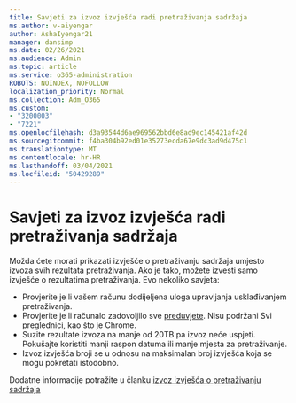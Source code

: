 ```yaml
---
title: Savjeti za izvoz izvješća radi pretraživanja sadržaja
ms.author: v-aiyengar
author: AshaIyengar21
manager: dansimp
ms.date: 02/26/2021
ms.audience: Admin
ms.topic: article
ms.service: o365-administration
ROBOTS: NOINDEX, NOFOLLOW
localization_priority: Normal
ms.collection: Adm_O365
ms.custom:
- "3200003"
- "7221"
ms.openlocfilehash: d3a93544d6ae969562bbd6e8ad9ec145421af42d
ms.sourcegitcommit: f4ba304b92ed01e35273ecda67e9dc3ad9d475c1
ms.translationtype: MT
ms.contentlocale: hr-HR
ms.lasthandoff: 03/04/2021
ms.locfileid: "50429289"
---
```

# <a name="tips-for-exporting-a-report-for-content-search"></a>Savjeti za izvoz izvješća radi pretraživanja sadržaja

Možda ćete morati prikazati izvješće o pretraživanju sadržaja umjesto izvoza svih rezultata pretraživanja. Ako je tako, možete izvesti samo izvješće o rezultatima pretraživanja. Evo nekoliko savjeta:

- Provjerite je li vašem računu dodijeljena uloga upravljanja usklađivanjem pretraživanja.
- Provjerite je li računalo zadovoljilo sve [preduvjete](https://go.microsoft.com/fwlink/?linkid=2102407). Nisu podržani Svi preglednici, kao što je Chrome.
- Suzite rezultate izvoza na manje od 20TB pa izvoz neće uspjeti. Pokušajte koristiti manji raspon datuma ili manje mjesta za pretraživanje.
- Izvoz izvješća broji se u odnosu na maksimalan broj izvješća koja se mogu pokretati istodobno.

Dodatne informacije potražite u članku [izvoz izvješća o pretraživanju sadržaja](https://go.microsoft.com/fwlink/?linkid=2102409)